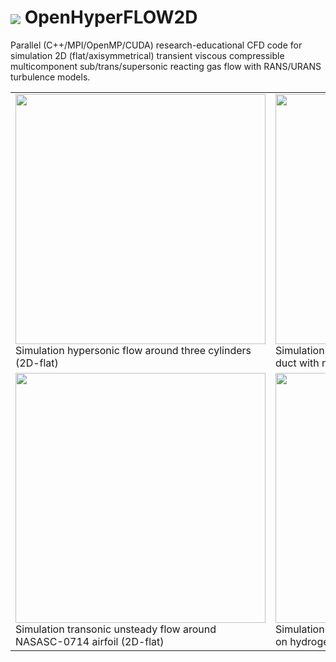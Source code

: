 # <img src=https://github.com/sergeas67/openhyperflow2d/blob/master/OpenHyperFLOW2D/doc/OpenHyperFLOW2D-Logo.png align=center> OpenHyperFLOW2D 
Parallel (C++/MPI/OpenMP/CUDA) research-educational CFD code for simulation 2D (flat/axisymmetrical) transient viscous compressible multicomponent sub/trans/supersonic reacting gas flow with RANS/URANS turbulence models. 

<table>
<!--
<tr>
<td>
<a href='http://www.youtube.com/watch?feature=player_embedded&v=77A-nXxhyZQ' target='_blank'><img src='http://img.youtube.com/vi/77A-nXxhyZQ/0.jpg' width='400' height=300 /></a>
<br>Shock reflection/difraction over pyramide in duct (2D-flat)
</td>
<td>
<a href='http://www.youtube.com/watch?feature=player_embedded&v=Lysyg37Nrb0' target='_blank'><img src='http://img.youtube.com/vi/Lysyg37Nrb0/0.jpg' width='400' height=300 /></a>
<br>Hartmann-Sprenger resonator simulation using GPU (2D-axisymmetric)
</td>
</tr>

<tr>
<td>
<a href='http://www.youtube.com/watch?feature=player_embedded&v=LGgeabx_6nI' target='_blank'><img src='http://img.youtube.com/vi/LGgeabx_6nI/0.jpg' width='400' height=300 /></a>
<br>Simulation interaction shock wave with air bubble in helium media (2D-axisymmetric)
</td>
<td>
<a href='http://www.youtube.com/watch?feature=player_embedded&v=Kg9Bb66fZJY' target='_blank'><img src='http://img.youtube.com/vi/Kg9Bb66fZJY/0.jpg' width='400' height=300 /></a>
<br>Triple-point shock interaction test case (2D-axisymmetric) 
</td>
</tr>
-->
<tr>
<td>
<img src='https://raw.githubusercontent.com/sergeas67/OpenHyperFLOW2D/wiki/3Cyl2d-Mach-opt.gif' width='400'  />
<br>Simulation hypersonic flow around three cylinders (2D-flat)
</td>
<td>
<img src='https://raw.githubusercontent.com/sergeas67/OpenHyperFLOW2D/wiki/IDesignCFD-Mach.gif' width='400'  />
<br>Simulation of propagation supersonic flow in the duct with narrowing (2D-flat) 
</td>
</tr>
<tr>
<td>
<img src='https://raw.githubusercontent.com/sergeas67/OpenHyperFLOW2D/wiki/NASA_SC-0714.gif' width='400'  />
<br>Simulation transonic unsteady flow around NASASC-0714 airfoil (2D-flat)
</td>
<td>
<img src='https://raw.githubusercontent.com/sergeas67/OpenHyperFLOW2D/wiki/SCRAMJET-Mach.png'  width='400' />
<br>Simulation of hypothetical axisymmetric SCRAMJET on hydrogen at Mach=8 (2D-axisymmetric) 
</td>
</tr>

</table>

